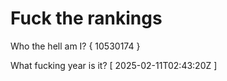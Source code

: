# Fuck the rankings

Who the hell am I?
{ 10530174 }

What fucking year is it?
[ 2025-02-11T02:43:20Z ]
